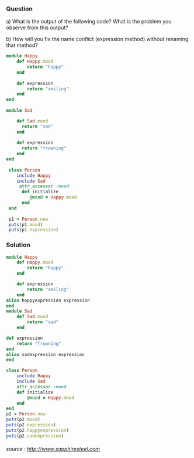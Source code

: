 ### Question

a) What is the output of the following code? What is the problem you observe from this output?


b) How will you fix the name conflict (expression method) without renaming that method?



```ruby
module Happy  
	def Happy.mood  
		return "happy"  
	end  
       
	def expression  
		return "smiling"  
	end  
end  
 
module Sad  

    def Sad.mood  
      return "sad"  
    end  
       
    def expression  
      return "frowning"  
    end  
end  
  
 class Person  
    include Happy  
    include Sad  
     attr_accessor :mood  
      def initialize  
         @mood = Happy.mood  
      end  
 end  
   
 p1 = Person.new  
 puts(p1.mood)  
 puts(p1.expression)  

```
### Solution
```ruby
module Happy  
	def Happy.mood  
		return "happy"  
	end  

	def expression  
		return "smiling"  
	end  
alias happyexpression expression  
end  
module Sad  
    def Sad.mood  
    	return "sad"  
    end  

def expression  
	return "frowning"  
end  
alias sadexpression expression  
end  

class Person  
	include Happy  
	include Sad  
	attr_accessor :mood  
	def initialize  
		@mood = Happy.mood  
	end  
end  
p2 = Person.new  
puts(p2.mood)  
puts(p2.expression)  
puts(p2.happyexpression)  
puts(p2.sadexpression)  
```

######  source :  http://www.sapphiresteel.com 
